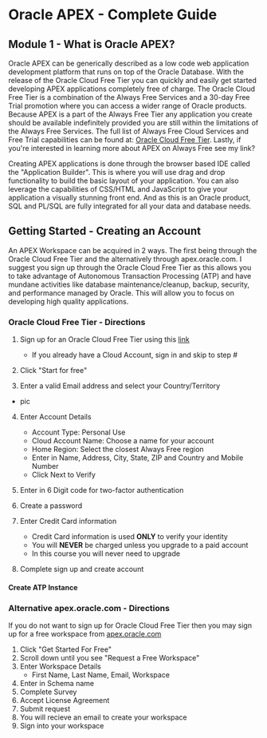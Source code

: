 # Oracle APEX - Complete Guide

## Module 1 - What is Oracle APEX?

Oracle APEX can be generically described as a low code web application development platform that runs on top of the Oracle Database. With the release of the Oracle Cloud Free Tier you can quickly and easily get started developing APEX applications completely free of charge. The Oracle Cloud Free Tier is a combination of the Always Free Services and a 30-day Free Trial promotion where you can access a wider range of Oracle products. Because APEX is a part of the Always Free Tier any application you create should be available indefinitely provided you are still within the limitations of the Always Free Services. The full list of Always Free Cloud Services and Free Trial capabilities can be found at: [Oracle Cloud Free Tier](https://www.oracle.com/cloud/free/). Lastly, if you're interested in learning more about APEX on Always Free see my link?

Creating APEX applications is done through the browser based IDE called the "Application Builder". This is where you will use drag and drop functionality to build the basic layout of your application. You can also leverage the capabilities of CSS/HTML and JavaScript to give your application a visually stunning front end. And as this is an Oracle product, SQL and PL/SQL are fully integrated for all your data and database needs.

## Getting Started - Creating an Account

An APEX Workspace can be acquired in 2 ways. The first being through the Oracle Cloud Free Tier and the alternatively through apex.oracle.com. I suggest you sign up through the Oracle Cloud Free Tier as this allows you to take advantage of Autonomous Transaction Processing (ATP) and have mundane activities like database maintenance/cleanup, backup, security, and performance managed by Oracle. This will allow you to focus on developing high quality applications.

### Oracle Cloud Free Tier - Directions
1. Sign up for an Oracle Cloud Free Tier using this [link](https://www.oracle.com/cloud/free/)
      - If you already have a Cloud Account, sign in and skip to step #

2. Click "Start for free"

3. Enter a valid Email address and select your Country/Territory
 - pic
 
 4. Enter Account Details
      - Account Type: Personal Use
      - Cloud Account Name: Choose a name for your account
      - Home Region: Select the closest Always Free region
      - Enter in Name, Address, City, State, ZIP and Country and Mobile Number
      - Click Next to Verify
5. Enter in 6 Digit code for two-factor authentication
6. Create a password
7. Enter Credit Card information
      - Credit Card information is used **ONLY** to verify your identity
      - You will **NEVER** be charged unless you upgrade to a paid account
      - In this course you will never need to upgrade

8. Complete sign up and create account

#### Create ATP Instance

### Alternative apex.oracle.com - Directions
If you do not want to sign up for Oracle Cloud Free Tier then you may sign up for a free workspace from [apex.oracle.com](https://www.apex.oracle.com)

1. Click "Get Started For Free"
2. Scroll down until you see "Request a Free Workspace"
3. Enter Workspace Details
      - First Name, Last Name, Email, Workspace
4. Enter in Schema name
5. Complete Survey
6. Accept License Agreement
7. Submit request
8. You will recieve an email to create your workspace
9. Sign into your workspace
